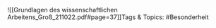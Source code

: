 
![[Grundlagen des wissenschaftlichen Arbeitens_Groß_211022.pdf#page=37]]Tags & Topics:
   #Besonderheit